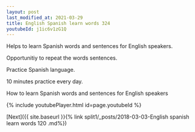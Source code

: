 ```yaml
---
layout: post
last_modified_at: 2021-03-29
title: English Spanish learn words 324 
youtubeId: j1ic6v1zG1Q
---
```

 
 
Helps to learn Spanish words and sentences for English speakers.

Opportunitiy to repeat the words sentences. 

Practice Spanish language. 
 
10 minutes practice every day. 
 
How to learn Spanish words and sentences for English speakers 
 
{% include youtubePlayer.html id=page.youtubeId %}
 
 
[Next]({{ site.baseurl }}{% link  split1/_posts/2018-03-03-English spanish learn words 120 .md%})
 
